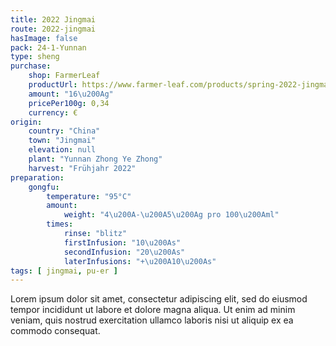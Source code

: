 ```yaml
---
title: 2022 Jingmai
route: 2022-jingmai
hasImage: false
pack: 24-1-Yunnan
type: sheng
purchase:
    shop: FarmerLeaf
    productUrl: https://www.farmer-leaf.com/products/spring-2022-jingmai-guanglong
    amount: "16\u200Ag"
    pricePer100g: 0,34
    currency: €
origin:
    country: "China" 
    town: "Jingmai"
    elevation: null
    plant: "Yunnan Zhong Ye Zhong"
    harvest: "Frühjahr 2022"
preparation:
    gongfu:
        temperature: "95°C"
        amount:
            weight: "4\u200A-\u200A5\u200Ag pro 100\u200Aml"
        times:
            rinse: "blitz"
            firstInfusion: "10\u200As"
            secondInfusion: "20\u200As"
            laterInfusions: "+\u200A10\u200As"
tags: [ jingmai, pu-er ]
---
```

Lorem ipsum dolor sit amet, consectetur adipiscing elit, sed do eiusmod tempor incididunt ut labore et dolore magna aliqua. Ut enim ad minim veniam, quis nostrud exercitation ullamco laboris nisi ut aliquip ex ea commodo consequat.
